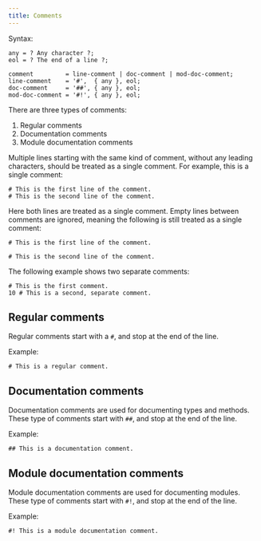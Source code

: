 ```yaml
---
title: Comments
---
```


Syntax:

```ebnf
any = ? Any character ?;
eol = ? The end of a line ?;

comment         = line-comment | doc-comment | mod-doc-comment;
line-comment    = '#',  { any }, eol;
doc-comment     = '##', { any }, eol;
mod-doc-comment = '#!', { any }, eol;
```

There are three types of comments:

1. Regular comments
1. Documentation comments
1. Module documentation comments

Multiple lines starting with the same kind of comment, without any leading
characters, should be treated as a single comment. For example, this is a single
comment:

```inko
# This is the first line of the comment.
# This is the second line of the comment.
```

Here both lines are treated as a single comment. Empty lines between comments
are ignored, meaning the following is still treated as a single comment:

```inko
# This is the first line of the comment.

# This is the second line of the comment.
```

The following example shows two separate comments:

```inko
# This is the first comment.
10 # This is a second, separate comment.
```

## Regular comments

Regular comments start with a `#`, and stop at the end of the line.

Example:

```inko
# This is a regular comment.
```

## Documentation comments

Documentation comments are used for documenting types and methods. These type of
comments start with `##`, and stop at the end of the line.

Example:

```inko
## This is a documentation comment.
```

## Module documentation comments

Module documentation comments are used for documenting modules. These type of
comments start with `#!`, and stop at the end of the line.

Example:

```inko
#! This is a module documentation comment.
```
